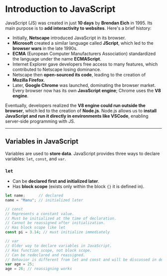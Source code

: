 # Introduction to JavaScript

JavaScript (JS) was created in just **10 days** by **Brendan Eich** in 1995. Its main purpose is to **add interactivity to websites**. Here's a brief history:

- Initially, **Netscape** introduced JavaScript in its browser.  
- **Microsoft** created a similar language called **JScript**, which led to the **browser wars** in the late 1990s.  
- **ECMA** (European Computer Manufacturers Association) standardized the language under the name **ECMAScript**.  
- Internet Explorer gave developers free access to many features, which contributed to Netscape losing dominance.  
- Netscape then **open-sourced its code**, leading to the creation of **Mozilla Firefox**.  
- Later, **Google Chrome** was launched, dominating the browser market. Every browser now has its own **JavaScript engine**; Chrome uses the **V8 engine**.  

Eventually, developers realized the **V8 engine could run outside the browser**, which led to the creation of **Node.js**. Node.js allows us to **install JavaScript and run it directly in environments like VSCode**, enabling server-side programming with JS.

---

## Variables in JavaScript

Variables are used to **store data**. JavaScript provides three ways to declare variables: `let`, `const`, and `var`.

### `let`
- Can be **declared first and initialized later**.  
- Has **block scope** (exists only within the block `{}` it is defined in).

```javascript
let name;      // declared
name = "Manu"; // initialized later

// const
// Represents a constant value.
// Must be initialized at the time of declaration.
// Cannot be reassigned after initialization.
// Has block scope like let
const pi = 3.14; // must initialize immediately

// var
// Older way to declare variables in JavaScript.
// Has function scope, not block scope.
// Can be redeclared and reassigned.
// Behavior is different from let and const and will be discussed in detail later
var age = 25;
age = 26; // reassigning works


